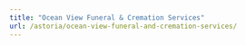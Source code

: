 ```yaml
---
title: "Ocean View Funeral & Cremation Services"
url: /astoria/ocean-view-funeral-and-cremation-services/
---
```

